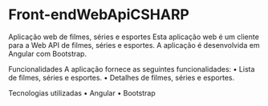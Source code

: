 # Front-endWebApiCSHARP
Aplicação web de filmes, séries e esportes
Esta aplicação web é um cliente para a Web API de filmes, séries e esportes. A aplicação é desenvolvida em Angular com Bootstrap.

Funcionalidades
A aplicação fornece as seguintes funcionalidades:
• Lista de filmes, séries e esportes.
• Detalhes de filmes, séries e esportes.

Tecnologias utilizadas
• Angular
• Bootstrap
